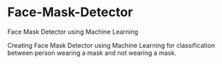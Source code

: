 # Face-Mask-Detector

Face Mask Detector using Machine Learning

Creating Face Mask Detector using Machine Learning for classification between person wearing a mask and not wearing a mask.

